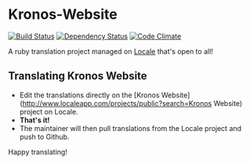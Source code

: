 # Kronos-Website
[![Build Status](https://secure.travis-ci.org/DAVKronos/Kronos-Website.png)](http://travis-ci.org/DAVKronos/Kronos-Website)
[![Dependency Status](https://gemnasium.com/DAVKronos/Kronos-Website.png)](https://gemnasium.com/DAVKronos/Kronos-Website)
[![Code Climate](https://codeclimate.com/github/DAVKronos/Kronos-Website/badges/gpa.svg)](https://codeclimate.com/github/DAVKronos/Kronos-Website)

A ruby translation project managed on [Locale](http://www.localeapp.com/) that's open to all!

## Translating Kronos Website

- Edit the translations directly on the [Kronos Website](http://www.localeapp.com/projects/public?search=Kronos Website) project on Locale.
- **That's it!**
- The maintainer will then pull translations from the Locale project and push to Github.

Happy translating!
